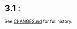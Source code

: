 # 3.1 :
See [CHANGES.md](https://github.com/HydrolienF/Kokcinelo/blob/master/CHANGES.md) for full history.